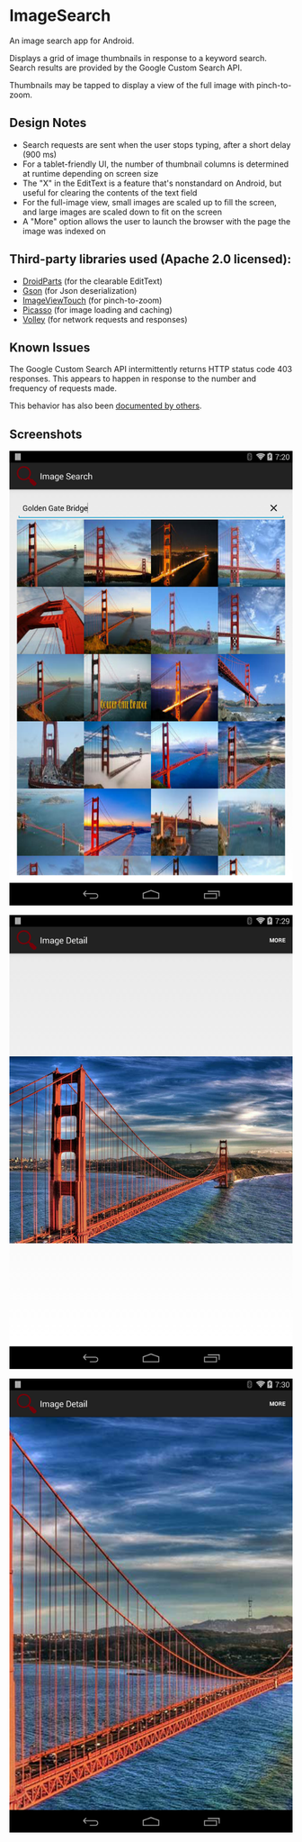 ImageSearch
===========
An image search app for Android.

Displays a grid of image thumbnails in response to a keyword search. Search results are provided by the Google Custom Search API.

Thumbnails may be tapped to display a view of the full image with pinch-to-zoom.

Design Notes
------------
- Search requests are sent when the user stops typing, after a short delay (900 ms)
- For a tablet-friendly UI, the number of thumbnail columns is determined at runtime depending on screen size
- The "X" in the EditText is a feature that's nonstandard on Android, but useful for clearing the contents of the text field
- For the full-image view, small images are scaled up to fill the screen, and large images are scaled down to fit on the screen
- A "More" option allows the user to launch the browser with the page the image was indexed on

Third-party libraries used (Apache 2.0 licensed):
-------------------------------------------------
- [DroidParts](https://github.com/yanchenko/droidparts) (for the clearable EditText)
- [Gson](https://code.google.com/p/google-gson/) (for Json deserialization)
- [ImageViewTouch](https://github.com/sephiroth74/ImageViewZoom)  (for pinch-to-zoom)
- [Picasso](https://github.com/square/picasso) (for image loading and caching)
- [Volley](https://android.googlesource.com/platform/frameworks/volley/) (for network requests and responses)

Known Issues
------------
The Google Custom Search API intermittently returns HTTP status code 403 responses. This appears to happen in response to the number and frequency of requests made.

This behavior has also been [documented by others](https://groups.google.com/forum/#!topic/Google-Ajax-Search-API/_6QxPgEiajk).

Screenshots
-----------
![Screenshot1](device-2014-11-17-192108.png)

![Screenshot2](device-2014-11-17-193009.png)

![Screenshot3](device-2014-11-17-193020.png)
